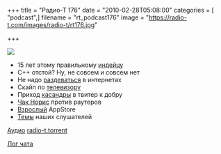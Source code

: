 +++
title = "Радио-Т 176"
date = "2010-02-28T05:08:00"
categories = [ "podcast",]
filename = "rt_podcast176"
image = "https://radio-t.com/images/radio-t/rt176.jpg"

+++

![](https://radio-t.com/images/radio-t/rt176.jpg)

- 15 лет этому правильному [индейцу](http://www.opennet.ru/opennews/art.shtml?num=25540)
- C++ отстой? Ну, не совсем и совсем нет
- Не надо [раздеваться](http://internet.cnews.ru/news/line/index.shtml?2010/02/25/380591) в интернетах
- Скайп по [телевизору](http://cnews.ru/news/top/index.shtml?2010/02/26/380727)
- Приход [касандры](http://www.linux.org.ru/news/clusters/4588335) в твитер к добру
- [Чак Норис](http://www.linux.org.ru/news/security/4586997) против раутеров
- [Взрослый](http://soft.compulenta.ru/508999/) AppStore
- [Темы](/p/2010/02/23/prep-176/) наших слушателей

[Аудио](https://archive.rucast.net/radio-t/media/rt_podcast176.mp3)
[radio-t.torrent](http://www.radio-t.com/torrents/rt_podcast176.mp3.torrent)

[Лог чата](http://chat.radio-t.com/logs/radio-t-176.html)
<audio src="https://archive.rucast.net/radio-t/media/rt_podcast176.mp3" preload="none"></audio>
